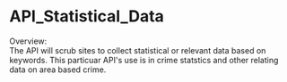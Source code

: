 # API_Statistical_Data

Overview:<br>
The API will scrub sites to collect statistical or relevant data based on keywords.
This particuar API's use is in crime statstics and other relating data on area based crime.
